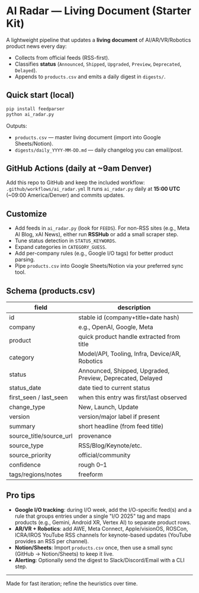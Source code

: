 # AI Radar — Living Document (Starter Kit)

A lightweight pipeline that updates a **living document** of AI/AR/VR/Robotics product news every day:
- Collects from official feeds (RSS-first).
- Classifies **status** (`Announced`, `Shipped`, `Upgraded`, `Preview`, `Deprecated`, `Delayed`).
- Appends to `products.csv` and emits a daily digest in `digests/`.

## Quick start (local)

```bash
pip install feedparser
python ai_radar.py
```

Outputs:
- `products.csv` — master living document (import into Google Sheets/Notion).
- `digests/daily_YYYY-MM-DD.md` — daily changelog you can email/post.

## GitHub Actions (daily at ~9am Denver)

Add this repo to GitHub and keep the included workflow:
```.github/workflows/ai_radar.yml```
It runs `ai_radar.py` daily at **15:00 UTC** (~09:00 America/Denver) and commits updates.

## Customize

- Add feeds in `ai_radar.py` (look for `FEEDS`). For non-RSS sites (e.g., Meta AI Blog, xAI News), either run **RSSHub** or add a small scraper step.
- Tune status detection in `STATUS_KEYWORDS`.
- Expand categories in `CATEGORY_GUESS`.
- Add per-company rules (e.g., Google I/O tags) for better product parsing.
- Pipe `products.csv` into Google Sheets/Notion via your preferred sync tool.

## Schema (products.csv)

| field | description |
|---|---|
| id | stable id (company+title+date hash) |
| company | e.g., OpenAI, Google, Meta |
| product | quick product handle extracted from title |
| category | Model/API, Tooling, Infra, Device/AR, Robotics |
| status | Announced, Shipped, Upgraded, Preview, Deprecated, Delayed |
| status_date | date tied to current status |
| first_seen / last_seen | when this entry was first/last observed |
| change_type | New, Launch, Update |
| version | version/major label if present |
| summary | short headline (from feed title) |
| source_title/source_url | provenance |
| source_type | RSS/Blog/Keynote/etc. |
| source_priority | official/community |
| confidence | rough 0–1 |
| tags/regions/notes | freeform |

## Pro tips

- **Google I/O tracking**: during I/O week, add the I/O-specific feed(s) and a rule that groups entries under a single "I/O 2025" tag and maps products (e.g., Gemini, Android XR, Vertex AI) to separate product rows.
- **AR/VR + Robotics**: add AWE, Meta Connect, Apple/visionOS, ROSCon, ICRA/IROS YouTube RSS channels for keynote-based updates (YouTube provides an RSS per channel).
- **Notion/Sheets**: Import `products.csv` once, then use a small sync (GitHub → Notion/Sheets) to keep it live.
- **Alerting**: Optionally send the digest to Slack/Discord/Email with a CLI step.

---

Made for fast iteration; refine the heuristics over time.
